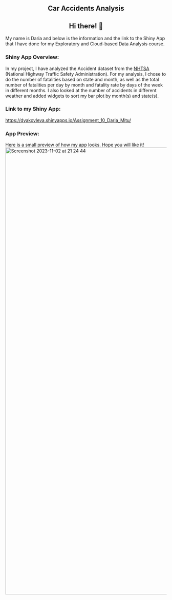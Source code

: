 <h2 align="center">
Car Accidents Analysis 
</h2> 

<h2 align="center">
Hi there! 👋
</h2> 
My name is Daria and below is the information and the link to the Shiny App that I have done for my Exploratory and Cloud-based Data Analysis course. 

### Shiny App Overview:

In my project, I have analyzed the Accident dataset from the [NHTSA](https://www.nhtsa.gov/research-data/fatality-analysis-reporting-system-fars) (National Highway Traffic Safety Administration). For my analysis, I chose to do the number of fatalities based on state and month, as well as the total number of fatalities per day by month and fatality rate by days of the week in different months. I also looked at the number of accidents in different weather and added widgets to sort my bar plot by month(s) and state(s).


### Link to my Shiny App:
https://dyakovleva.shinyapps.io/Assignment_10_Daria_Mitu/



### App Preview:
Here is a small preview of how my app looks. Hope you will like it!
<img width="1390" alt="Screenshot 2023-11-02 at 21 24 44" src="https://github.com/dyakovleva4/shinyappCA/assets/149738389/6623ebb8-f861-4a3b-aacc-6247e8ecd03f">

